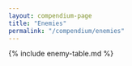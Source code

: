 ```yaml
---
layout: compendium-page
title: "Enemies"
permalink: "/compendium/enemies"
---
```


{% include enemy-table.md %}
